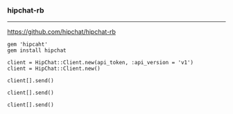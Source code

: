 ### hipchat-rb
---
https://github.com/hipchat/hipchat-rb

```
gem 'hipcaht'
gem install hipchat

```

```
client = HipChat::Client.new(api_token, :api_version = 'v1')
client = HipChat::Client.new()

client[].send()

client[].send()

client[].send()

```

```
```
